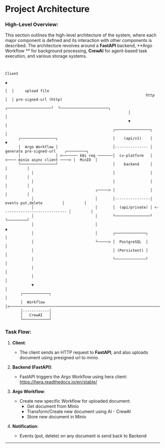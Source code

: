 # Project Architecture

### High-Level Overview:

This section outlines the high-level architecture of the system, where each major component is defined and its
interaction with other components is described. The architecture revolves around a **FastAPI** backend, **Argo Workflow
** for background processing, **CrewAI** for agent-based task execution, and various storage systems.

```
                    
                                                                            Client
                                                                             ▲ 
                                                                             │  │     upload file
                                                                http         │  │ pre-signed-url (http)
                                                        ┌────────────────────┘  └──────────────────────┐ 
                                                        │                                              │  
                                                        ▼                                              │  
                                                 ┌────────────────┐                                    │  
      ┌────────────────┐                         │    (api/v1)    │                                    ▼
      │  Argo Workflow │                         │--------------- │     generate pre-signed-url    ┌─────────┐
      │                │ <─────── k8s req ───────│  cv-platform   │ <──── minio async client ────> │  MinIO  │
      └────────────────┘                         │    backend     │                                │         │
            │                                    │                │                                │         │
            │                                    │                │                                │         │
            │                            ┌─────> │                │                                │         │
            │                            │       │----------------│      events put,delete         │         │
            │                            │       │  (api/private) │ <----------------------------- │         │
            │                            │       └────────────────┘                                └─────────┘
            │                            │                                                              ▲
            │                            │       ┌──────────────┐                                       │
            │                            └─────> │  PostgreSQL  │                                       │
            │                                    │ (Persistent) │                                       │
            │                                    └──────────────┘                                       │
            │                                                                                           │
            │                                                                                           │ 
            ▼                                                                                           │             
       ┌────────────┐                                                                                   │
       │  Workflow  │<──────────────────────────────────────────────────────────────────────────────────┘                                  
       │------------│                            
       │   CrewAI   │
       └────────────┘                          
```

### Task Flow:

1. **Client**:
    - The client sends an HTTP request to **FastAPI**, and also uploads document using presigned url to minio.


2. **Backend (FastAPI)**:
    - FastAPI triggers the Argo Workflow using hera client: https://hera.readthedocs.io/en/stable/


3. **Argo Workflow**:
    - Create new specific Workflow for uploaded document:
        - Get document from Minio
        - Transform/Create new document using AI - CrewAI
        - Store new document in Minio


4. **Notification**:
    - Events (put, delete) on any document is send back to Backend

---
